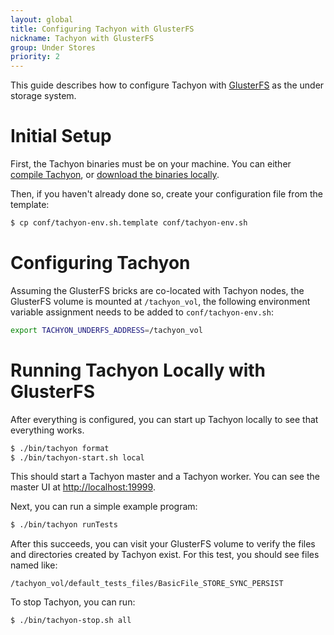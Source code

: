 ```yaml
---
layout: global
title: Configuring Tachyon with GlusterFS
nickname: Tachyon with GlusterFS
group: Under Stores
priority: 2
---
```


This guide describes how to configure Tachyon with [GlusterFS](http://www.gluster.org/) as the under
storage system.

# Initial Setup

First, the Tachyon binaries must be on your machine. You can either
[compile Tachyon](Building-Tachyon-Master-Branch.html), or
[download the binaries locally](Running-Tachyon-Locally.html).

Then, if you haven't already done so, create your configuration file from the template:

```bash
$ cp conf/tachyon-env.sh.template conf/tachyon-env.sh
```

# Configuring Tachyon

Assuming the GlusterFS bricks are co-located with Tachyon nodes, the GlusterFS volume is mounted at `/tachyon_vol`, the following environment variable assignment needs to be added to
`conf/tachyon-env.sh`:

```bash
export TACHYON_UNDERFS_ADDRESS=/tachyon_vol
```

# Running Tachyon Locally with GlusterFS

After everything is configured, you can start up Tachyon locally to see that everything works.

```bash
$ ./bin/tachyon format
$ ./bin/tachyon-start.sh local
```

This should start a Tachyon master and a Tachyon worker. You can see the master UI at
[http://localhost:19999](http://localhost:19999).

Next, you can run a simple example program:

```bash
$ ./bin/tachyon runTests
```

After this succeeds, you can visit your GlusterFS volume to verify the files and directories created
by Tachyon exist. For this test, you should see files named like:

    /tachyon_vol/default_tests_files/BasicFile_STORE_SYNC_PERSIST

To stop Tachyon, you can run:

```bash
$ ./bin/tachyon-stop.sh all
```
